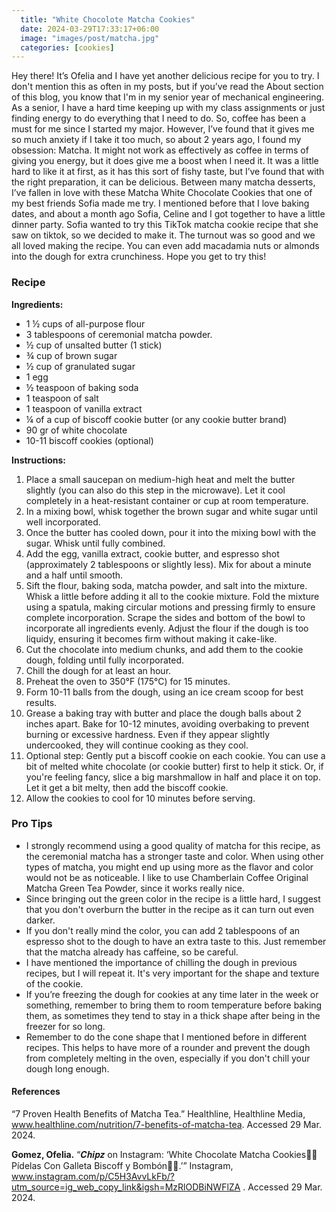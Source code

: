 ```yaml
---
  title: "White Chocolote Matcha Cookies"
  date: 2024-03-29T17:33:17+06:00
  image: "images/post/matcha.jpg"
  categories: [cookies]
---
```


Hey there! It’s Ofelia and I have yet another delicious recipe for you to try. I don't mention this as often in my posts, but if you’ve read the About section of this blog, you know that I'm in my senior year of mechanical engineering. As a senior, I have a hard time keeping up with my class assignments or just finding energy to do everything that I need to do. So, coffee has been a must for me since I started my major. However, I’ve found that it gives me so much anxiety if I take it too much, so about 2 years ago, I found my obsession: Matcha. It might not work as effectively as coffee in terms of giving you energy, but it does give me a boost when I need it. It was a little hard to like it at first, as it has this sort of fishy taste, but I’ve found that with the right preparation, it can be delicious. Between many matcha desserts, I’ve fallen in love with these Matcha White Chocolate Cookies that one of my best friends Sofia made me try. I mentioned before that I love baking dates, and about a month ago Sofia, Celine and I got together to have a little dinner party. Sofia wanted to try this TikTok matcha cookie recipe that she saw on tiktok, so we decided to make it. The turnout was so good and we all loved making the recipe. You can even add macadamia nuts or almonds into the dough for extra crunchiness. Hope you get to try this!

### Recipe

**Ingredients:**

- 1 ½ cups of all-purpose flour
- 3 tablespoons of ceremonial matcha powder. 
- ½ cup of  unsalted butter (1 stick)
- ¾ cup of brown sugar
- ½ cup of granulated sugar
- 1 egg
- ½ teaspoon of baking soda
- 1 teaspoon of salt
- 1 teaspoon of vanilla extract
- ¼ of a cup of biscoff cookie butter (or any cookie butter brand)
- 90 gr of white chocolate
- 10-11 biscoff cookies (optional)


**Instructions:**

1. Place a small saucepan on medium-high heat and melt the butter slightly (you can also do this step in the microwave). Let it cool completely in a heat-resistant container or cup at room temperature.
2. In a mixing bowl, whisk together the brown sugar and white sugar until well incorporated.
3. Once the butter has cooled down, pour it into the mixing bowl with the sugar. Whisk until fully combined.
4. Add the egg, vanilla extract, cookie butter, and espresso shot (approximately 2 tablespoons or slightly less). Mix for about a minute and a half until smooth.
5. Sift the flour, baking soda, matcha powder, and salt into the mixture. Whisk a little before adding it all to the cookie mixture. Fold the mixture using a spatula, making circular motions and pressing firmly to ensure complete incorporation. Scrape the sides and bottom of the bowl to incorporate all ingredients evenly. Adjust the flour if the dough is too liquidy, ensuring it becomes firm without making it cake-like.
6. Cut the chocolate into medium chunks, and add them to the cookie dough, folding until fully incorporated.
7. Chill the dough for at least an hour.
8. Preheat the oven to 350°F (175°C) for 15 minutes.
9. Form 10-11 balls from the dough, using an ice cream scoop for best results.
10. Grease a baking tray with butter and place the dough balls about 2 inches apart. Bake for 10-12 minutes, avoiding overbaking to prevent burning or excessive hardness. Even if they appear slightly undercooked, they will continue cooking as they cool.
11. Optional step: Gently put a biscoff cookie on each cookie. You can use a bit of melted white chocolate (or cookie butter) first to help it stick. Or, if you're feeling fancy, slice a big marshmallow in half and place it on top. Let it get a bit melty, then add the biscoff cookie.
12. Allow the cookies to cool for 10 minutes before serving.


### Pro Tips

- I strongly recommend using a good quality of matcha for this recipe, as the ceremonial matcha has a stronger taste and color. When using other types of matcha, you might end up using more as the flavor and color would not be as noticeable. I like to use Chamberlain Coffee Original Matcha Green Tea Powder, since it works really nice. 
- Since bringing out the green color in the recipe is a little hard, I suggest that you don't overburn the butter in the recipe as it can turn out even darker.
- If you don't really mind the color, you can add 2 tablespoons of an espresso shot to the dough to have an extra taste to this. Just remember that the matcha already has caffeine, so be careful.
- I have mentioned the importance of chilling the dough in previous recipes, but I will repeat it. It's very important for the shape and texture of the cookie. 
- If you’re freezing the dough for cookies at any time later in the week or something, remember to bring them to room temperature before baking them, as sometimes they tend to stay in a thick shape after being in the freezer for so long. 
- Remember to do the cone shape that I mentioned before in different recipes. This helps to have more of a rounder and prevent the dough from completely melting in the oven, especially if you don't chill your dough long enough.


#### References
“7 Proven Health Benefits of Matcha Tea.” Healthline, Healthline Media, www.healthline.com/nutrition/7-benefits-of-matcha-tea. Accessed 29 Mar. 2024. 

**Gomez, Ofelia.** “𝑪𝒉𝒊𝒑𝒛 on Instagram: ‘White Chocolate Matcha Cookies💚🍵 Pídelas Con Galleta Biscoff y Bombón🤤💞.’” Instagram, www.instagram.com/p/C5H3AvvLkFb/?utm_source=ig_web_copy_link&igsh=MzRlODBiNWFlZA . Accessed 29 Mar. 2024. 